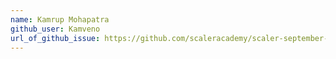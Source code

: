 ```yaml
---
name: Kamrup Mohapatra
github_user: Kamveno
url_of_github_issue: https://github.com/scaleracademy/scaler-september-open-source-challenge/issues/375#issue-1359103288
---
```

